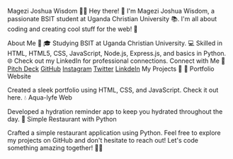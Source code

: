 Magezi Joshua Wisdom 👨‍💻
Hey there! 👋 I'm Magezi Joshua Wisdom, a passionate BSIT student at Uganda Christian University 📚. I'm all about coding and creating cool stuff for the web! 🚀

About Me 🌟
🎓 Studying BSIT at Uganda Christian University.
💻 Skilled in HTML, HTML5, CSS, JavaScript, Node.js, Express.js, and basics in Python.
🌐 Check out my LinkedIn for professional connections.
Connect with Me 🤝
 [Pitch Deck](https://www.canva.com/design/DAF1jF2Rx-E/uEvyCftKZpOn0QHq46MaJw/edit?utm_content=DAF1jF2Rx-E&utm_campaign=designshare&utm_medium=link2&utm_source=sharebutton)
[GitHub](https://github.com/KingWise69/KingWise69/)
[Instagram](https://www.instagram.com/joshua_wise123/)
[Twitter](https://twitter.com/MageziJoshua8)
[LinkdeIn](https://www.linkedin.com/in/magezi-joshua-wisdom-9aaa2226a?utm_source=share&utm_campaign=share_via&utm_content=profile&utm_medium=ios_app)
My Projects 🚀
🌟 Portfolio Website

Created a sleek portfolio using HTML, CSS, and JavaScript. Check it out here.
💧 Aqua-lyfe Web

Developed a hydration reminder app to keep you hydrated throughout the day.
🍔 Simple Restaurant with Python

Crafted a simple restaurant application using Python.
Feel free to explore my projects on GitHub and don't hesitate to reach out! Let's code something amazing together! 🚀✨
